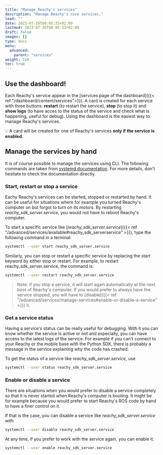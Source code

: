 ```yaml
---
title: "Manage Reachy's services"
description: "Manage Reachy's core services."
lead: ""
date: 2023-07-26T08:05:33+02:00
lastmod: 2023-07-26T08:05:33+02:00
draft: false
images: []
type: docs
menu:
  advanced:
    parent: "services"
weight: 510
toc: true
---
```

## Use the dashboard!

Each Reachy's service appear in the [services page of the dashboard]({{< ref "/dashboard/content/services">}}). A card is created for each service with three buttons: **restart** (to restart the service), **stop** (to stop it) and **show logs** (to have acces to the status of the service and check what is happening, useful for debug). Using the dashboard is the easiest way to manage Reachy's services.

:bulb: A card will be created for one of Reachy's services **only if the service is enabled**.

## Manage the services by hand

It is of course possible to manage the services using CLI. The following commands are taken from [systemd documentation](https://www.freedesktop.org/wiki/Software/systemd/). For more details, don't hesitate to check the documentation directly.

### Start, restart or stop a service
Eachy Reachy's services can be started, stopped or restarted by hand. It can be useful for situations where for example you turned Reachy's computer on but forgot to turn on its motors. By restarting *reachy_sdk_server.service*, you would not have to reboot Reachy's computer.

To start a specific service like [*reachy_sdk_server.service*]({{< ref "/advanced/services/available#reachy_sdk_serverservice" >}}), type the following command in a terminal:
```bash
systemctl --user start reachy_sdk_server.service
```

Similarly, you can stop or restart a specific service by replacing the start keyword by either stop or restart.
For example, to restart reachy_sdk_server.service, the command is:
```bash
systemctl --user restart reachy_sdk_server.service
```

> Note: if you stop a service, it will start again automatically at the next boot of Reachy's computer. If you would prefer to always have the service stopped, you will have to [disable]({{< ref "/advanced/services/manage-services#enable-or-disable-a-service" >}}) it.

### Get a service status
Having a service's status can be really useful for debugging. With it you can know whether the service is active or not and especially, you can have access to the latest logs of the service. For example if you can't connect to your Reachy or the mobile base with the Python SDK, there is probably a message in the service explaining why the code has crashed.

To get the status of a service like *reachy_sdk_server.service*, use

```bash
systemctl --user status reachy_sdk_server.service
```

### Enable or disable a service
There are situations when you would prefer to disable a service completely so that it is never started when Reachy's computer is booting. It might be for example because you would prefer to start Reachy's ROS code by hand to have a finer control on it.

If that is the case, you can disable a service like *reachy_sdk_server.service* with

```bash
systemctl --user disable reachy_sdk_server.service
```

At any time, if you prefer to work with the service again, you can enable it.

```bash
systemctl --user enable reachy_sdk_server.service
```
